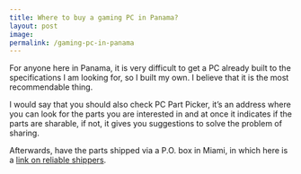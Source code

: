 ```yaml
---
title: Where to buy a gaming PC in Panama?
layout: post
image:
permalink: /gaming-pc-in-panama
---
```


For anyone here in Panama, it is very difficult to get a PC already built to the specifications I am looking for, so I built my own. I believe that it is the most recommendable thing.

I would say that you should also check PC Part Picker, it’s an address where you can look for the parts you are interested in and at once it indicates if the parts are sharable, if not, it gives you suggestions to solve the problem of sharing.

Afterwards, have the parts shipped via a P.O. box in Miami, in which here is a [link on reliable shippers](https://panama-zone.com/online-shopping-po-box-panama).
